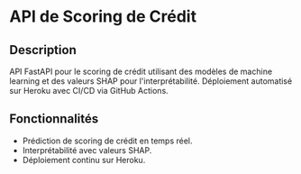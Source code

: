 # API de Scoring de Crédit

## Description
API FastAPI pour le scoring de crédit utilisant des modèles de machine learning et des valeurs SHAP pour l'interprétabilité. Déploiement automatisé sur Heroku avec CI/CD via GitHub Actions.

## Fonctionnalités
- Prédiction de scoring de crédit en temps réel.
- Interprétabilité avec valeurs SHAP.
- Déploiement continu sur Heroku.

